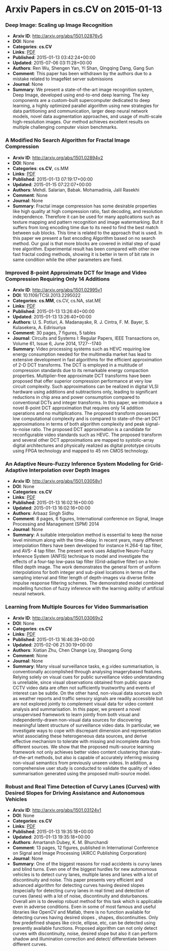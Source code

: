 # Arxiv Papers in cs.CV on 2015-01-13
### Deep Image: Scaling up Image Recognition
- **Arxiv ID**: http://arxiv.org/abs/1501.02876v5
- **DOI**: None
- **Categories**: **cs.CV**
- **Links**: [PDF](http://arxiv.org/pdf/1501.02876v5)
- **Published**: 2015-01-13 03:42:24+00:00
- **Updated**: 2015-07-06 03:11:28+00:00
- **Authors**: Ren Wu, Shengen Yan, Yi Shan, Qingqing Dang, Gang Sun
- **Comment**: This paper has been withdrawn by the authors due to a mistake related
  to ImageNet server submissions
- **Journal**: None
- **Summary**: We present a state-of-the-art image recognition system, Deep Image, developed using end-to-end deep learning. The key components are a custom-built supercomputer dedicated to deep learning, a highly optimized parallel algorithm using new strategies for data partitioning and communication, larger deep neural network models, novel data augmentation approaches, and usage of multi-scale high-resolution images. Our method achieves excellent results on multiple challenging computer vision benchmarks.



### A Modified No Search Algorithm for Fractal Image Compression
- **Arxiv ID**: http://arxiv.org/abs/1501.02894v2
- **DOI**: None
- **Categories**: **cs.CV**, cs.MM
- **Links**: [PDF](http://arxiv.org/pdf/1501.02894v2)
- **Published**: 2015-01-13 07:19:17+00:00
- **Updated**: 2015-01-15 07:22:07+00:00
- **Authors**: Mehdi. Salarian, Babak. Mohamadinia, Jalil Rasekhi
- **Comment**: None
- **Journal**: None
- **Summary**: Fractal image compression has some desirable properties like high quality at high compression ratio, fast decoding, and resolution independence. Therefore it can be used for many applications such as texture mapping and pattern recognition and image watermarking. But it suffers from long encoding time due to its need to find the best match between sub blocks. This time is related to the approach that is used. In this paper we present a fast encoding Algorithm based on no search method. Our goal is that more blocks are covered in initial step of quad tree algorithm. Experimental result has been compared with other new fast fractal coding methods, showing it is better in term of bit rate in same condition while the other parameters are fixed.



### Improved 8-point Approximate DCT for Image and Video Compression Requiring Only 14 Additions
- **Arxiv ID**: http://arxiv.org/abs/1501.02995v1
- **DOI**: 10.1109/TCSI.2013.2295022
- **Categories**: **cs.MM**, cs.CV, cs.NA, stat.ME
- **Links**: [PDF](http://arxiv.org/pdf/1501.02995v1)
- **Published**: 2015-01-13 13:26:40+00:00
- **Updated**: 2015-01-13 13:26:40+00:00
- **Authors**: U. S. Potluri, A. Madanayake, R. J. Cintra, F. M. Bayer, S. Kulasekera, A. Edirisuriya
- **Comment**: 30 pages, 7 figures, 5 tables
- **Journal**: Circuits and Systems I: Regular Papers, IEEE Transactions on,
  Volume 61, Issue 6, June 2014, 1727--1740
- **Summary**: Video processing systems such as HEVC requiring low energy consumption needed for the multimedia market has lead to extensive development in fast algorithms for the efficient approximation of 2-D DCT transforms. The DCT is employed in a multitude of compression standards due to its remarkable energy compaction properties. Multiplier-free approximate DCT transforms have been proposed that offer superior compression performance at very low circuit complexity. Such approximations can be realized in digital VLSI hardware using additions and subtractions only, leading to significant reductions in chip area and power consumption compared to conventional DCTs and integer transforms. In this paper, we introduce a novel 8-point DCT approximation that requires only 14 addition operations and no multiplications. The proposed transform possesses low computational complexity and is compared to state-of-the-art DCT approximations in terms of both algorithm complexity and peak signal-to-noise ratio. The proposed DCT approximation is a candidate for reconfigurable video standards such as HEVC. The proposed transform and several other DCT approximations are mapped to systolic-array digital architectures and physically realized as digital prototype circuits using FPGA technology and mapped to 45 nm CMOS technology.



### An Adaptive Neuro-Fuzzy Inference System Modeling for Grid-Adaptive Interpolation over Depth Images
- **Arxiv ID**: http://arxiv.org/abs/1501.03058v1
- **DOI**: None
- **Categories**: **cs.CV**
- **Links**: [PDF](http://arxiv.org/pdf/1501.03058v1)
- **Published**: 2015-01-13 16:02:16+00:00
- **Updated**: 2015-01-13 16:02:16+00:00
- **Authors**: Arbaaz Singh Sidhu
- **Comment**: 8 pages, 6 figures, International conference on Signal, Image
  Processing and Management (SPM) 2014
- **Journal**: None
- **Summary**: A suitable interpolation method is essential to keep the noise level minimum along with the time-delay. In recent years, many different interpolation filters have been developed for instance H.264-6 tap filter, and AVS- 4 tap filter. The present work uses Adaptive Neuro-Fuzzy Inference System (ANFIS) technique to model and investigate the effects of a four-tap low-pass tap filter (Grid-adaptive filter) on a hole-filled depth image. The work demonstrates the general form of uniform interpolations for both integer and sub-pixel locations in terms of the sampling interval and filter length of depth-images via diverse finite impulse response filtering schemes. The demonstrated model combined modelling function of fuzzy inference with the learning ability of artificial neural network.



### Learning from Multiple Sources for Video Summarisation
- **Arxiv ID**: http://arxiv.org/abs/1501.03069v2
- **DOI**: None
- **Categories**: **cs.CV**
- **Links**: [PDF](http://arxiv.org/pdf/1501.03069v2)
- **Published**: 2015-01-13 16:46:39+00:00
- **Updated**: 2015-02-06 21:30:19+00:00
- **Authors**: Xiatian Zhu, Chen Change Loy, Shaogang Gong
- **Comment**: None
- **Journal**: None
- **Summary**: Many visual surveillance tasks, e.g.video summarisation, is conventionally accomplished through analysing imagerybased features. Relying solely on visual cues for public surveillance video understanding is unreliable, since visual observations obtained from public space CCTV video data are often not sufficiently trustworthy and events of interest can be subtle. On the other hand, non-visual data sources such as weather reports and traffic sensory signals are readily accessible but are not explored jointly to complement visual data for video content analysis and summarisation. In this paper, we present a novel unsupervised framework to learn jointly from both visual and independently-drawn non-visual data sources for discovering meaningful latent structure of surveillance video data. In particular, we investigate ways to cope with discrepant dimension and representation whist associating these heterogeneous data sources, and derive effective mechanism to tolerate with missing and incomplete data from different sources. We show that the proposed multi-source learning framework not only achieves better video content clustering than state-of-the-art methods, but also is capable of accurately inferring missing non-visual semantics from previously unseen videos. In addition, a comprehensive user study is conducted to validate the quality of video summarisation generated using the proposed multi-source model.



### Robust and Real Time Detection of Curvy Lanes (Curves) with Desired Slopes for Driving Assistance and Autonomous Vehicles
- **Arxiv ID**: http://arxiv.org/abs/1501.03124v1
- **DOI**: None
- **Categories**: **cs.CV**
- **Links**: [PDF](http://arxiv.org/pdf/1501.03124v1)
- **Published**: 2015-01-13 19:35:18+00:00
- **Updated**: 2015-01-13 19:35:18+00:00
- **Authors**: Amartansh Dubey, K. M. Bhurchandi
- **Comment**: 13 pages, 12 figures, published in International Conference on Signal
  and Image Processing (AIRCC Publishing Corporation)
- **Journal**: None
- **Summary**: One of the biggest reasons for road accidents is curvy lanes and blind turns. Even one of the biggest hurdles for new autonomous vehicles is to detect curvy lanes, multiple lanes and lanes with a lot of discontinuity and noise. This paper presents very efficient and advanced algorithm for detecting curves having desired slopes (especially for detecting curvy lanes in real time) and detection of curves (lanes) with a lot of noise, discontinuity and disturbances. Overall aim is to develop robust method for this task which is applicable even in adverse conditions. Even in some of most famous and useful libraries like OpenCV and Matlab, there is no function available for detecting curves having desired slopes , shapes, discontinuities. Only few predefined shapes like circle, ellipse, etc, can be detected using presently available functions. Proposed algorithm can not only detect curves with discontinuity, noise, desired slope but also it can perform shadow and illumination correction and detect/ differentiate between different curves.



